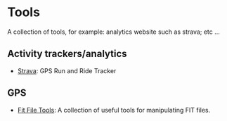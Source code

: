 # Tools

A collection of tools, for example: analytics website such as strava;
etc ...

## Activity trackers/analytics

* [Strava](http://www.strava.com/): GPS Run and Ride Tracker

## GPS

* [Fit File Tools](https://www.fitfiletools.com/): A collection of useful tools for manipulating FIT files.
